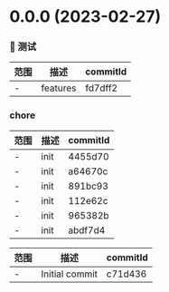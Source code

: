 # 0.0.0 (2023-02-27)

### 🔧 测试
范围|描述|commitId
--|--|--
 - | features | fd7dff2


### chore
范围|描述|commitId
--|--|--
 - | init | 4455d70
 - | init | a64670c
 - | init | 891bc93
 - | init | 112e62c
 - | init | 965382b
 - | init | abdf7d4


范围|描述|commitId
--|--|--
 - | Initial commit | c71d436

